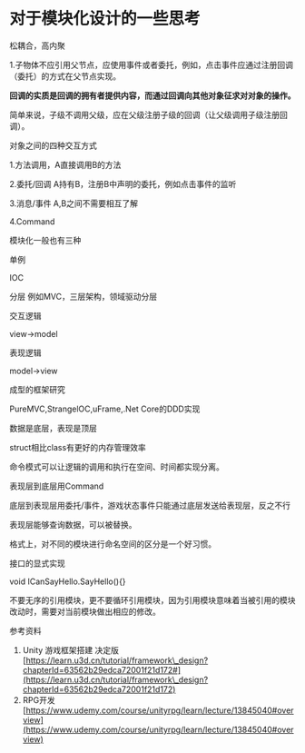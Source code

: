 # 对于模块化设计的一些思考

松耦合，高内聚

1.子物体不应引用父节点，应使用事件或者委托，例如，点击事件应通过注册回调（委托）的方式在父节点实现。

**回调的实质是回调的拥有者提供内容，而通过回调向其他对象征求对对象的操作。**

简单来说，子级不调用父级，应在父级注册子级的回调（让父级调用子级注册回调）。

对象之间的四种交互方式

1.方法调用，A直接调用B的方法

2.委托/回调 A持有B，注册B中声明的委托，例如点击事件的监听

3.消息/事件 A,B之间不需要相互了解

4.Command

模块化一般也有三种

单例

IOC

分层 例如MVC，三层架构，领域驱动分层

交互逻辑

view->model

表现逻辑

model->view

成型的框架研究

PureMVC,StrangelOC,uFrame,.Net Core的DDD实现

数据是底层，表现是顶层

struct相比class有更好的内存管理效率

命令模式可以让逻辑的调用和执行在空间、时间都实现分离。

表现层到底层用Command

底层到表现层用委托/事件，游戏状态事件只能通过底层发送给表现层，反之不行

表现层能够查询数据，可以被替换。

格式上，对不同的模块进行命名空间的区分是一个好习惯。

接口的显式实现

void ICanSayHello.SayHello(){}

不要无序的引用模块，更不要循环引用模块，因为引用模块意味着当被引用的模块改动时，需要对当前模块做出相应的修改。

参考资料

1. Unity 游戏框架搭建 决定版 [https://learn.u3d.cn/tutorial/framework\_design?chapterId=63562b29edca72001f21d172#](https://learn.u3d.cn/tutorial/framework\_design?chapterId=63562b29edca72001f21d172)
2. RPG开发 [https://www.udemy.com/course/unityrpg/learn/lecture/13845040#overview](https://www.udemy.com/course/unityrpg/learn/lecture/13845040#overview)
